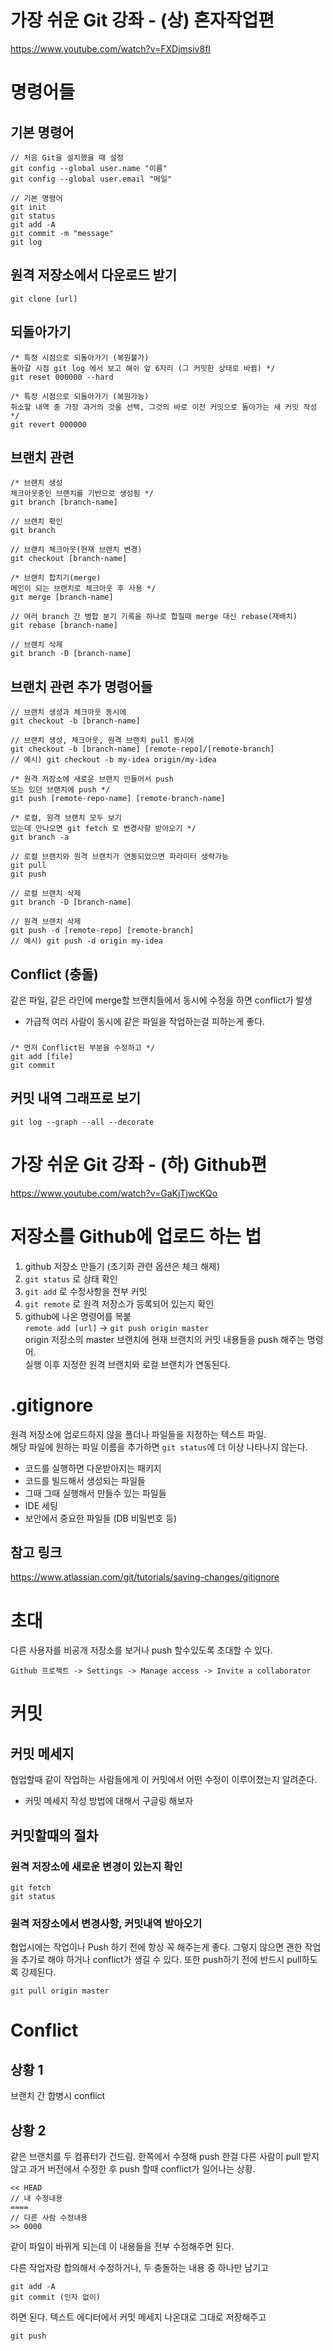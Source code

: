 # 가장 쉬운 Git 강좌 - (상) 혼자작업편

https://www.youtube.com/watch?v=FXDjmsiv8fI

# 명령어들
## 기본 명령어

    // 처음 Git을 설치했을 때 설정
    git config --global user.name "이름"
    git config --global user.email "메일"

    // 기본 명령어
    git init
    git status
    git add -A
    git commit -m "message"
    git log

## 원격 저장소에서 다운로드 받기

    git clone [url]

## 되돌아가기

    /* 특정 시점으로 되돌아가기 (복원불가)
    돌아갈 시점 git log 에서 보고 해쉬 앞 6자리 (그 커밋한 상태로 바뀜) */
    git reset 000000 --hard 

    /* 특정 시점으로 되돌아가기 (복원가능)
    취소할 내역 중 가장 과거의 것을 선택, 그것의 바로 이전 커밋으로 돌아가는 새 커밋 작성 */
    git revert 000000

## 브랜치 관련

    /* 브랜치 생성
    체크아웃중인 브랜치를 기반으로 생성됨 */
    git branch [branch-name]

    // 브랜치 확인
    git branch

    // 브랜치 체크아웃(현재 브랜치 변경)
    git checkout [branch-name]

    /* 브랜치 합치기(merge)
    메인이 되는 브랜치로 체크아웃 후 사용 */
    git merge [branch-name]

    // 여러 branch 간 병합 분기 기록을 하나로 합칠때 merge 대신 rebase(재배치)
    git rebase [branch-name]

    // 브랜치 삭제
    git branch -D [branch-name]

## 브랜치 관련 추가 명령어들

    // 브랜치 생성과 체크아웃 동시에
    git checkout -b [branch-name]

    // 브랜치 생성, 체크아웃, 원격 브랜치 pull 동시에
    git checkout -b [branch-name] [remote-repo]/[remote-branch]
    // 예시) git checkout -b my-idea origin/my-idea

    /* 원격 저장소에 새로운 브랜치 만들어서 push
    또는 있던 브랜치에 push */
    git push [remote-repo-name] [remote-branch-name]

    /* 로컬, 원격 브랜치 모두 보기
    있는데 안나오면 git fetch 로 변경사항 받아오기 */
    git branch -a

    // 로컬 브랜치와 원격 브랜치가 연동되었으면 파라미터 생략가능
    git pull
    git push

    // 로컬 브랜치 삭제
    git branch -D [branch-name]

    // 원격 브랜치 삭제
    git push -d [remote-repo] [remote-branch]
    // 예시) git push -d origin my-idea

## Conflict (충돌)

같은 파일, 같은 라인에 merge할 브랜치들에서 동시에 수정을 하면 conflict가 발생
- 가급적 여러 사람이 동시에 같은 파일을 작업하는걸 피하는게 좋다.

###  

    /* 먼저 Conflict된 부분을 수정하고 */
    git add [file]
    git commit


## 커밋 내역 그래프로 보기

    git log --graph --all --decorate

# 가장 쉬운 Git 강좌 - (하) Github편

https://www.youtube.com/watch?v=GaKjTjwcKQo

# 저장소를 Github에 업로드 하는 법

1. github 저장소 만들기 (초기화 관련 옵션은 체크 해제)
1. <code>git status</code> 로 상태 확인
1. <code>git add</code> 로 수정사항을 전부 커밋
1. <code>git remote</code> 로 원격 저장소가 등록되어 있는지 확인
2. github에 나온 명령어를 복붙
<br><code>remote add [url]</code> -> <code>git push origin master</code>
<br>origin 저장소의 master 브랜치에 현재 브랜치의 커밋 내용들을 push 해주는 명령어.
<br>실행 이후 지정한 원격 브랜치와 로컬 브랜치가 연동된다.

# .gitignore

원격 저장소에 업로드하지 않을 폴더나 파일들을 지정하는 텍스트 파일.
<br>해당 파일에 원하는 파일 이름을 추가하면 <code>git status</code>에 더 이상 나타나지 않는다.

- 코드를 실행하면 다운받아지는 패키지
- 코드를 빌드해서 생성되는 파일들
- 그때 그때 실행해서 만들수 있는 파일들
- IDE 세팅
- 보안에서 중요한 파일들 (DB 비밀번호 등)

## 참고 링크
https://www.atlassian.com/git/tutorials/saving-changes/gitignore

# 초대

다른 사용자를 비공개 저장소를 보거나 push 할수있도록 초대할 수 있다.

    Github 프로젝트 -> Settings -> Manage access -> Invite a collaborator

# 커밋
## 커밋 메세지

협업할때 같이 작업하는 사람들에게 이 커밋에서 어떤 수정이 이루어졌는지 알려준다.

- 커밋 메세지 작성 방법에 대해서 구글링 해보자

## 커밋할때의 절차
### 원격 저장소에 새로운 변경이 있는지 확인

    git fetch
    git status

### 원격 저장소에서 변경사항, 커밋내역 받아오기

협업시에는 작업이나 Push 하기 전에 항상 꼭 해주는게 좋다. 그렇지 않으면 괜한 작업을 추가로 해야 하거나 conflict가 생길 수 있다. 또한 push하기 전에 반드시 pull하도록 강제된다.

    git pull origin master

# Conflict

## 상황 1

브랜치 간 합병시 conflict

## 상황 2

같은 브랜치를 두 컴퓨터가 건드림. 한쪽에서 수정해 push 한걸 다른 사람이 pull 받지 않고 과거 버전에서 수정한 후 push 할때 conflict가 일어나는 상황.

    << HEAD
    // 내 수정내용
    ====
    // 다른 사람 수정내용
    >> 0000

같이 파일이 바뀌게 되는데 이 내용들을 전부 수정해주면 된다.

다른 작업자랑 합의해서 수정하거나, 두 충돌하는 내용 중 하나만 남기고

    git add -A
    git commit (인자 없이)

하면 된다. 텍스트 에디터에서 커밋 메세지 나온대로 그대로 저장해주고

    git push